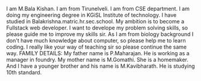 I am M.Bala Kishan.
I am from Tirunelveli.
I am from CSE department.
I am doing my engineering degree in KGiSL Institute of technology.
I have studied in Balakrishna.matric.hr.sec.school.
My ambition is to become a Fullstack web developer.
I want to develope my problem solving skills, so please guide me to improve my skills sir.
As I am from biology background I don't have much knowledge about computer, so please help me to learn coding.
I really like  your way of teaching sir so please continue the same way.
FAMILY DETAILS:
My father name is P.Maharajan.
He is working as a manager in foundry.
My mother name is M.Gomathi.
She is a homemaker.
And I have a younger brother and his name is M.Kavibharath.
He is studying 10th standard.
